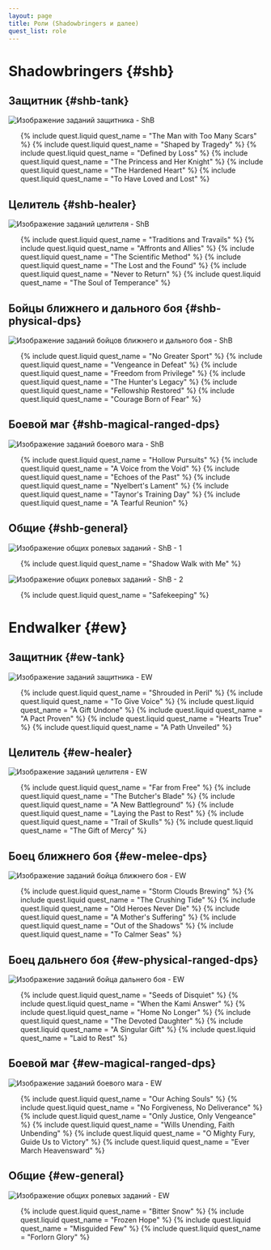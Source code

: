 ```yaml
---
layout: page
title: Роли (Shadowbringers и далее)
quest_list: role
---
```


# Shadowbringers {#shb}

## Защитник {#shb-tank}

![Изображение заданий защитника - ShB](https://img.finalfantasyxiv.com/lds/pc/global/images/itemicon/76/761096945269a95c83d96b9c301fa71c2354d06f.png)

<ul markdown="0">
	{% include quest.liquid quest_name = "The Man with Too Many Scars" %}
	{% include quest.liquid quest_name = "Shaped by Tragedy" %}
	{% include quest.liquid quest_name = "Defined by Loss" %}
	{% include quest.liquid quest_name = "The Princess and Her Knight" %}
	{% include quest.liquid quest_name = "The Hardened Heart" %}
	{% include quest.liquid quest_name = "To Have Loved and Lost" %}
</ul>

## Целитель {#shb-healer}

![Изображение заданий целителя - ShB](https://img.finalfantasyxiv.com/lds/pc/global/images/itemicon/b4/b4cc4be92787c66fc5723a90217143924571f8a2.png)

<ul markdown="0">
	{% include quest.liquid quest_name = "Traditions and Travails" %}
	{% include quest.liquid quest_name = "Affronts and Allies" %}
	{% include quest.liquid quest_name = "The Scientific Method" %}
	{% include quest.liquid quest_name = "The Lost and the Found" %}
	{% include quest.liquid quest_name = "Never to Return" %}
	{% include quest.liquid quest_name = "The Soul of Temperance" %}
</ul>

## Бойцы ближнего и дального боя {#shb-physical-dps}

![Изображение заданий бойцов ближнего и дального боя - ShB](https://img.finalfantasyxiv.com/lds/pc/global/images/itemicon/56/5636454a1a70da9fa4653b67a466aab9422fe4cf.png)

<ul markdown="0">
	{% include quest.liquid quest_name = "No Greater Sport" %}
	{% include quest.liquid quest_name = "Vengeance in Defeat" %}
	{% include quest.liquid quest_name = "Freedom from Privilege" %}
	{% include quest.liquid quest_name = "The Hunter's Legacy" %}
	{% include quest.liquid quest_name = "Fellowship Restored" %}
	{% include quest.liquid quest_name = "Courage Born of Fear" %}
</ul>

## Боевой маг {#shb-magical-ranged-dps}

![Изображение заданий боевого мага - ShB](https://img.finalfantasyxiv.com/lds/pc/global/images/itemicon/1a/1a4d6c24cbb2cf539c23b0c88808745ea3209094.png)

<ul markdown="0">
	{% include quest.liquid quest_name = "Hollow Pursuits" %}
	{% include quest.liquid quest_name = "A Voice from the Void" %}
	{% include quest.liquid quest_name = "Echoes of the Past" %}
	{% include quest.liquid quest_name = "Nyelbert's Lament" %}
	{% include quest.liquid quest_name = "Taynor's Training Day" %}
	{% include quest.liquid quest_name = "A Tearful Reunion" %}
</ul>

## Общие {#shb-general}

![Изображение общих ролевых заданий - ShB - 1](https://img.finalfantasyxiv.com/lds/pc/global/images/itemicon/41/41085a2378d98d2dd98925225fd7d9b2a76ff85c.png)

<ul markdown="0">
	{% include quest.liquid quest_name = "Shadow Walk with Me" %}
</ul>

![Изображение общих ролевых заданий - ShB - 2](https://img.finalfantasyxiv.com/lds/pc/global/images/itemicon/e5/e54f9a751545736bd5cb0d0ed30131d9ec7a66df.png)

<ul markdown="0">
	{% include quest.liquid quest_name = "Safekeeping" %}
</ul>

# Endwalker {#ew}

## Защитник {#ew-tank}

![Изображение заданий защитника - EW](https://img.finalfantasyxiv.com/lds/pc/global/images/itemicon/aa/aaabcd282cadb57f6529c83bf246923e2042c33e.png)

<ul markdown="0">
	{% include quest.liquid quest_name = "Shrouded in Peril" %}
	{% include quest.liquid quest_name = "To Give Voice" %}
	{% include quest.liquid quest_name = "A Gift Undone" %}
	{% include quest.liquid quest_name = "A Pact Proven" %}
	{% include quest.liquid quest_name = "Hearts True" %}
	{% include quest.liquid quest_name = "A Path Unveiled" %}
</ul>

## Целитель {#ew-healer}

![Изображение заданий целителя - EW](https://img.finalfantasyxiv.com/lds/pc/global/images/itemicon/0b/0be0ee56a6c903377f3618f372cf75eaf657aed5.png)

<ul markdown="0">
	{% include quest.liquid quest_name = "Far from Free" %}
	{% include quest.liquid quest_name = "The Butcher's Blade" %}
	{% include quest.liquid quest_name = "A New Battleground" %}
	{% include quest.liquid quest_name = "Laying the Past to Rest" %}
	{% include quest.liquid quest_name = "Trail of Skulls" %}
	{% include quest.liquid quest_name = "The Gift of Mercy" %}
</ul>

## Боец ближнего боя {#ew-melee-dps}

![Изображение заданий бойца ближнего боя - EW](https://img.finalfantasyxiv.com/lds/pc/global/images/itemicon/9b/9b044926e32a0f9379816797464129e8a894e668.png)

<ul markdown="0">
	{% include quest.liquid quest_name = "Storm Clouds Brewing" %}
	{% include quest.liquid quest_name = "The Crushing Tide" %}
	{% include quest.liquid quest_name = "Old Heroes Never Die" %}
	{% include quest.liquid quest_name = "A Mother's Suffering" %}
	{% include quest.liquid quest_name = "Out of the Shadows" %}
	{% include quest.liquid quest_name = "To Calmer Seas" %}
</ul>

## Боец дальнего боя {#ew-physical-ranged-dps}

![Изображение заданий бойца дальнего боя - EW](https://img.finalfantasyxiv.com/lds/pc/global/images/itemicon/b7/b7ad6c3c4965aaa018a35c5b193c76b01bdeb6d2.png)

<ul markdown="0">
	{% include quest.liquid quest_name = "Seeds of Disquiet" %}
	{% include quest.liquid quest_name = "When the Kami Answer" %}
	{% include quest.liquid quest_name = "Home No Longer" %}
	{% include quest.liquid quest_name = "The Devoted Daughter" %}
	{% include quest.liquid quest_name = "A Singular Gift" %}
	{% include quest.liquid quest_name = "Laid to Rest" %}
</ul>

## Боевой маг {#ew-magical-ranged-dps}

![Изображение заданий боевого мага - EW](https://img.finalfantasyxiv.com/lds/pc/global/images/itemicon/4c/4c49c22f7bdd2fa9a63fcc57a97e13ab0bbadb46.png)

<ul markdown="0">
	{% include quest.liquid quest_name = "Our Aching Souls" %}
	{% include quest.liquid quest_name = "No Forgiveness, No Deliverance" %}
	{% include quest.liquid quest_name = "Only Justice, Only Vengeance" %}
	{% include quest.liquid quest_name = "Wills Unending, Faith Unbending" %}
	{% include quest.liquid quest_name = "O Mighty Fury, Guide Us to Victory" %}
	{% include quest.liquid quest_name = "Ever March Heavensward" %}
</ul>

## Общие {#ew-general}

![Изображение общих ролевых заданий - EW](https://img.finalfantasyxiv.com/lds/pc/global/images/itemicon/a3/a3e66859bb778828607b2ac0552fbac0e48d0a12.png)

<ul markdown="0">
	{% include quest.liquid quest_name = "Bitter Snow" %}
	{% include quest.liquid quest_name = "Frozen Hope" %}
	{% include quest.liquid quest_name = "Misguided Few" %}
	{% include quest.liquid quest_name = "Forlorn Glory" %}
</ul>